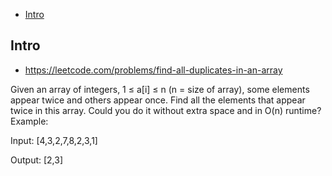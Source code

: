- [Intro](#intro)

## Intro

- https://leetcode.com/problems/find-all-duplicates-in-an-array

Given an array of integers, 1 ≤ a[i] ≤ n (n = size of array), some elements appear twice and others appear once.
Find all the elements that appear twice in this array.
Could you do it without extra space and in O(n) runtime?
Example:

Input:
[4,3,2,7,8,2,3,1]

Output:
[2,3]
